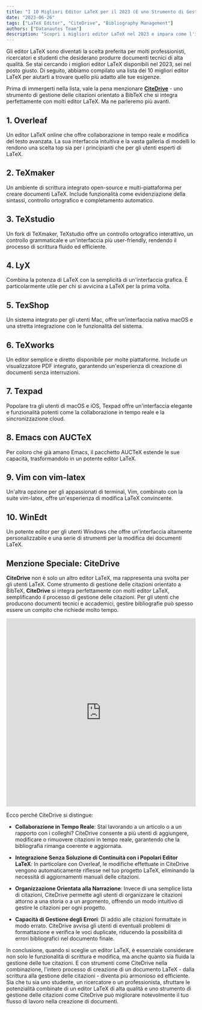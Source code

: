```yaml
---
title: "I 10 Migliori Editor LaTeX per il 2023 (E uno Strumento di Gestione delle Citazioni Rivoluzionario)"
date: "2023-06-26"
tags: ["LaTeX Editor", "CiteDrive", "Bibliography Management"]
authors: ["Datanautes Team"]
description: "Scopri i migliori editor LaTeX nel 2023 e impara come l'integrazione di strumenti di gestione delle citazioni come CiteDrive può migliorare il tuo processo di creazione di documenti."
---
```


Gli editor LaTeX sono diventati la scelta preferita per molti professionisti, ricercatori e studenti che desiderano produrre documenti tecnici di alta qualità. Se stai cercando i migliori editor LaTeX disponibili nel 2023, sei nel posto giusto. Di seguito, abbiamo compilato una lista dei 10 migliori editor LaTeX per aiutarti a trovare quello più adatto alle tue esigenze.

Prima di immergerti nella lista, vale la pena menzionare **[CiteDrive](https://www.citedrive.com/)** - uno strumento di gestione delle citazioni orientato a BibTeX che si integra perfettamente con molti editor LaTeX. Ma ne parleremo più avanti.

## 1. Overleaf

Un editor LaTeX online che offre collaborazione in tempo reale e modifica del testo avanzata. La sua interfaccia intuitiva e la vasta galleria di modelli lo rendono una scelta top sia per i principianti che per gli utenti esperti di LaTeX.

## 2. TeXmaker

Un ambiente di scrittura integrato open-source e multi-piattaforma per creare documenti LaTeX. Include funzionalità come evidenziazione della sintassi, controllo ortografico e completamento automatico.

## 3. TeXstudio

Un fork di TeXmaker, TeXstudio offre un controllo ortografico interattivo, un controllo grammaticale e un'interfaccia più user-friendly, rendendo il processo di scrittura fluido ed efficiente.

## 4. LyX

Combina la potenza di LaTeX con la semplicità di un'interfaccia grafica. È particolarmente utile per chi si avvicina a LaTeX per la prima volta.

## 5. TexShop

Un sistema integrato per gli utenti Mac, offre un'interfaccia nativa macOS e una stretta integrazione con le funzionalità del sistema.

## 6. TeXworks

Un editor semplice e diretto disponibile per molte piattaforme. Include un visualizzatore PDF integrato, garantendo un'esperienza di creazione di documenti senza interruzioni.

## 7. Texpad

Popolare tra gli utenti di macOS e iOS, Texpad offre un'interfaccia elegante e funzionalità potenti come la collaborazione in tempo reale e la sincronizzazione cloud.

## 8. Emacs con AUCTeX

Per coloro che già amano Emacs, il pacchetto AUCTeX estende le sue capacità, trasformandolo in un potente editor LaTeX.

## 9. Vim con vim-latex

Un'altra opzione per gli appassionati di terminal, Vim, combinato con la suite vim-latex, offre un'esperienza di modifica LaTeX convincente.

## 10. WinEdt

Un potente editor per gli utenti Windows che offre un'interfaccia altamente personalizzabile e una serie di strumenti per la modifica dei documenti LaTeX.

## Menzione Speciale: CiteDrive

**CiteDrive** non è solo un altro editor LaTeX, ma rappresenta una svolta per gli utenti LaTeX. Come strumento di gestione delle citazioni orientato a BibTeX, **CiteDrive** si integra perfettamente con molti editor LaTeX, semplificando il processo di gestione delle citazioni. Per gli utenti che producono documenti tecnici e accademici, gestire bibliografie può spesso essere un compito che richiede molto tempo.
<iframe width="100%" height="500" src="https://www.youtube.com/embed/bHD94qM0vyg?si=UPPfnUF9kpY3PnYN" title="YouTube video player" frameborder="0" allow="accelerometer; autoplay; clipboard-write; encrypted-media; gyroscope; picture-in-picture; web-share" allowfullscreen></iframe>

Ecco perché CiteDrive si distingue:

- **Collaborazione in Tempo Reale**: Stai lavorando a un articolo o a un rapporto con i colleghi? CiteDrive consente a più utenti di aggiungere, modificare o rimuovere citazioni in tempo reale, garantendo che la bibliografia rimanga coerente e aggiornata.

- **Integrazione Senza Soluzione di Continuità con i Popolari Editor LaTeX**: In particolare con Overleaf, le modifiche effettuate in CiteDrive vengono automaticamente riflesse nel tuo progetto LaTeX, eliminando la necessità di aggiornamenti manuali delle citazioni.

- **Organizzazione Orientata alla Narrazione**: Invece di una semplice lista di citazioni, CiteDrive permette agli utenti di organizzare le citazioni attorno a una storia o a un argomento, offrendo un modo intuitivo di gestire le citazioni per ogni progetto.

- **Capacità di Gestione degli Errori**: Dì addio alle citazioni formattate in modo errato. CiteDrive avvisa gli utenti di eventuali problemi di formattazione e verifica le voci duplicate, riducendo la possibilità di errori bibliografici nel documento finale.

In conclusione, quando si sceglie un editor LaTeX, è essenziale considerare non solo le funzionalità di scrittura e modifica, ma anche quanto sia fluida la gestione delle tue citazioni. E con strumenti come CiteDrive nella combinazione, l'intero processo di creazione di un documento LaTeX - dalla scrittura alla gestione delle citazioni - diventa più armonioso ed efficiente. Sia che tu sia uno studente, un ricercatore o un professionista, sfruttare le potenzialità combinate di un editor LaTeX di alta qualità e uno strumento di gestione delle citazioni come CiteDrive può migliorare notevolmente il tuo flusso di lavoro nella creazione di documenti.
